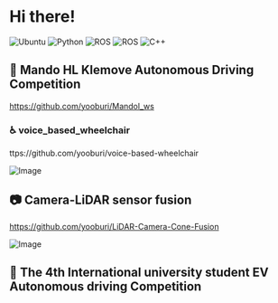 # Hi there!


<!--
**yooburi/yooburi** is a ✨ _special_ ✨ repository because its `README.md` (this file) appears on your GitHub profile.

Here are some ideas to get you started:

- 🔭 I’m currently working on ...
- 🌱 I’m currently learning ...
- 👯 I’m looking to collaborate on ...
- 🤔 I’m looking for help with ...
- 💬 Ask me about ...
- 📫 How to reach me: ...
- 😄 Pronouns: ...
- ⚡ Fun fact: ...
-->

![Ubuntu](https://img.shields.io/badge/Ubuntu-E95420?style=for-the-badge&logo=ubuntu&logoColor=white)
![Python](https://img.shields.io/badge/python-3670A0?style=for-the-badge&logo=python&logoColor=ffdd54)
![ROS](https://img.shields.io/badge/ROS1-22314E?style=for-the-badge&logo=ROS&logoColor=white)
![ROS](https://img.shields.io/badge/ROS2-22314E?style=for-the-badge&logo=ROS&logoColor=white)
![C++](https://img.shields.io/badge/c++-%2300599C.svg?style=for-the-badge&logo=c%2B%2B&logoColor=white)

## 🚗 Mando HL Klemove Autonomous Driving Competition
https://github.com/yooburi/Mandol_ws

### ♿️ voice_based_wheelchair
ttps://github.com/yooburi/voice-based-wheelchair

![Image](https://github.com/user-attachments/assets/0e381624-1816-4ee6-92d2-233467a90550)

## 📷 Camera-LiDAR sensor fusion
https://github.com/yooburi/LiDAR-Camera-Cone-Fusion

![Image](https://github.com/user-attachments/assets/25c7f57e-770a-4d38-b638-09bac19d1bdf)

## 🚗 The 4th International university student EV Autonomous driving Competition
